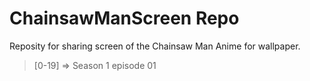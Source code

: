 # ChainsawManScreen Repo

Reposity for sharing screen of the Chainsaw Man Anime for wallpaper.<br/>
> [0-19] => Season 1 episode 01

